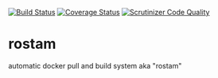 [![Build Status](https://travis-ci.org/abzcoding/rostam.svg?branch=master)](https://travis-ci.org/abzcoding/rostam) [![Coverage Status](https://coveralls.io/repos/github/abzcoding/rostam/badge.svg?branch=master)](https://coveralls.io/github/abzcoding/rostam?branch=master) [![Scrutinizer Code Quality](https://scrutinizer-ci.com/g/abzcoding/rostam/badges/quality-score.png?b=master)](https://scrutinizer-ci.com/g/abzcoding/rostam/?branch=master)
# rostam
automatic docker pull and build system aka "rostam"
